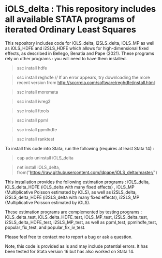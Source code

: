 # iOLS_delta : This repository includes all available STATA programs  of iterated Ordinary Least Squares

This repository includes code for iOLS_delta, i2SLS_delta, iOLS_MP as well as iOLS_HDFE and i2SLS_HDFE which allows for high-dimensional fixed effects, as described in Bellego, Benatia and Pape (2021). These programs rely on other programs : you will need to have them installed.

>ssc install hdfe

>ssc install reghdfe  // If an error appears, try downloading the more recent version from http://scorreia.com/software/reghdfe/install.html

>ssc install moremata

>ssc install ivreg2

>ssc install ftools

>ssc install ppml

>ssc install ppmlhdfe 

>ssc install ranktest

To install this code into Stata, run the following (requires at least Stata 14) : 

>cap ado uninstall iOLS_delta

>net install iOLS_delta, from("https://raw.githubusercontent.com/ldpape/iOLS_delta/master/")

This installation provides the following estimation programs : iOLS_delta, iOLS_delta_HDFE (iOLS_delta with many fixed effects) , iOLS_MP (Multiplicative Poisson estimated by iOLS), as well as i2SLS_delta, i2SLS_delta_HDFE (i2SLS_delta with many fixed effects), i2SLS_MP (Multiplicative Poisson estimated by iOLS). 

These estimation programs are complemented by testing programs : iOLS_delta_test, iOLS_delta_HDFE_test, iOLS_MP_test, i2SLS_delta_test, i2SLS_delta_HDFE_test, i2SLS_MP_test, as well as ppml_test, ppmlhdfe_test, popular_fix_test, and popular_fix_iv_test. 

Please feel free to contact me to report a bug or ask a question. 

Note, this code is provided as is and may include potential errors.  It has been tested for Stata version 16 but has also worked on Stata 14. 

